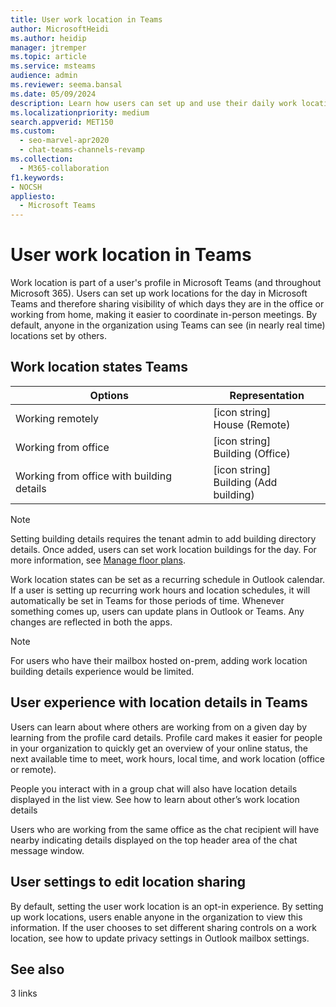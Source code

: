 ```yaml
---
title: User work location in Teams
author: MicrosoftHeidi
ms.author: heidip
manager: jtremper
ms.topic: article
ms.service: msteams
audience: admin
ms.reviewer: seema.bansal
ms.date: 05/09/2024
description: Learn how users can set up and use their daily work location in Microsoft Teams.
ms.localizationpriority: medium
search.appverid: MET150
ms.custom: 
  - seo-marvel-apr2020
  - chat-teams-channels-revamp
ms.collection: 
  - M365-collaboration
f1.keywords:
- NOCSH
appliesto: 
  - Microsoft Teams
---
```


# User work location in Teams

Work location is part of a user's profile in Microsoft Teams (and throughout Microsoft 365). Users can set up work locations for the day in Microsoft Teams and therefore sharing visibility of which days they are in the office or working from home, making it easier to coordinate in-person meetings. By default, anyone in the organization using Teams can see (in nearly real time) locations set by others.

## Work location states Teams

|Options |Representation |
|-----|-----|
|Working remotely |[icon string]<br>House (Remote)|
|Working from office |[icon string]<br>Building (Office) |
|Working from office with building details |[icon string]<br>Building (Add building)|

> [!Note]
> Setting building details requires the tenant admin to add building directory details. Once added, users can set work location buildings for the day. For more information, see [Manage floor plans](https://learn.microsoft.com/microsoftsearch/manage-floorplans).

Work location states can be set as a recurring schedule in Outlook calendar. If a user is setting up recurring work hours and location schedules, it will automatically be set in Teams for those periods of time. Whenever something comes up, users can update plans in Outlook or Teams. Any changes are reflected in both the apps.

> [!NOTE]
> For users who have their mailbox hosted on-prem, adding work location building details experience would be limited.

## User experience with location details in Teams

Users can learn about where others are working from on a given day by learning from the profile card details. Profile card makes it easier for people in your organization to quickly get an overview of your online status, the next available time to meet, work hours, local time, and work location (office or remote).

People you interact with in a group chat will also have location details displayed in the list view. See how to learn about other’s work location details

Users who are working from the same office as the chat recipient will have nearby indicating details displayed on the top header area of the chat message window.

## User settings to edit location sharing

By default, setting the user work location is an opt-in experience. By setting up work locations, users enable anyone in the organization to view this information. If the user chooses to set different sharing controls on a work location, see how to update privacy settings in Outlook mailbox settings.

## See also

3 links
